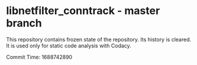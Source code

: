 # libnetfilter_conntrack - master branch

This repository contains frozen state of the repository.
Its history is cleared. It is used only for static code
analysis with Codacy.

Commit Time: 1688742890